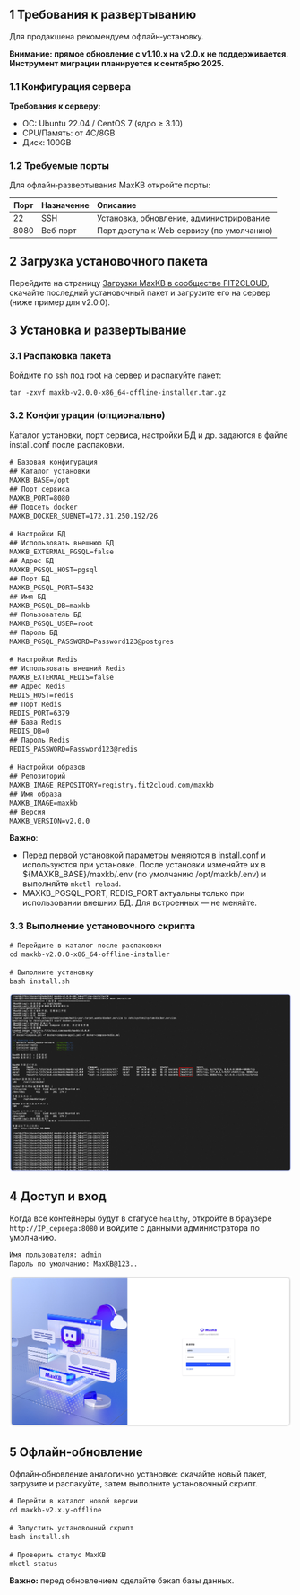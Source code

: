 ## 1 Требования к развертыванию

Для продакшена рекомендуем офлайн‑установку.

**Внимание: прямое обновление с v1.10.x на v2.0.x не поддерживается. Инструмент миграции планируется к сентябрю 2025.**

### 1.1 Конфигурация сервера


**Требования к серверу:**

* ОС: Ubuntu 22.04 / CentOS 7 (ядро ≥ 3.10)
* CPU/Память: от 4C/8GB
* Диск: 100GB

### 1.2 Требуемые порты

Для офлайн‑развертывания MaxKB откройте порты:

| Порт     | Назначение       | Описание                        |
|--------|:---------|:--------------------------|
| 22     | SSH      | Установка, обновление, администрирование                |
| 8080   | Веб‑порт | Порт доступа к Web‑сервису (по умолчанию) |



## 2 Загрузка установочного пакета

Перейдите на страницу [Загрузки MaxKB в сообществе FIT2CLOUD](https://community.fit2cloud.com/#/products/maxkb/downloads), скачайте последний установочный пакет и загрузите его на сервер (ниже пример для v2.0.0).

## 3 Установка и развертывание

### 3.1 Распаковка пакета


Войдите по ssh под root на сервер и распакуйте пакет:
```
tar -zxvf maxkb-v2.0.0-x86_64-offline-installer.tar.gz
```

### 3.2 Конфигурация (опционально)


Каталог установки, порт сервиса, настройки БД и др. задаются в файле install.conf после распаковки.

```
# Базовая конфигурация
## Каталог установки
MAXKB_BASE=/opt
## Порт сервиса
MAXKB_PORT=8080
## Подсеть docker
MAXKB_DOCKER_SUBNET=172.31.250.192/26

# Настройки БД
## Использовать внешнюю БД
MAXKB_EXTERNAL_PGSQL=false
## Адрес БД
MAXKB_PGSQL_HOST=pgsql
## Порт БД
MAXKB_PGSQL_PORT=5432
## Имя БД
MAXKB_PGSQL_DB=maxkb
## Пользователь БД
MAXKB_PGSQL_USER=root
## Пароль БД
MAXKB_PGSQL_PASSWORD=Password123@postgres

# Настройки Redis
## Использовать внешний Redis
MAXKB_EXTERNAL_REDIS=false
## Адрес Redis
REDIS_HOST=redis
## Порт Redis
REDIS_PORT=6379
## База Redis
REDIS_DB=0
## Пароль Redis
REDIS_PASSWORD=Password123@redis

# Настройки образов
## Репозиторий
MAXKB_IMAGE_REPOSITORY=registry.fit2cloud.com/maxkb
## Имя образа
MAXKB_IMAGE=maxkb
## Версия
MAXKB_VERSION=v2.0.0
```

**Важно**:

- Перед первой установкой параметры меняются в install.conf и используются при установке. После установки изменяйте их в ${MAXKB_BASE}/maxkb/.env (по умолчанию /opt/maxkb/.env) и выполняйте `mkctl reload`.
- MAXKB_PGSQL_PORT, REDIS_PORT актуальны только при использовании внешних БД. Для встроенных — не меняйте.


### 3.3 Выполнение установочного скрипта


```
# Перейдите в каталог после распаковки  
cd maxkb-v2.0.0-x86_64-offline-installer

# Выполните установку
bash install.sh
```

![安装](../img/index/install.png)

## 4 Доступ и вход


Когда все контейнеры будут в статусе `healthy`, откройте в браузере `http://IP_сервера:8080` и войдите с данными администратора по умолчанию.

```
Имя пользователя: admin
Пароль по умолчанию: MaxKB@123..
```

![登录](../img/index/login.jpg)

## 5 Офлайн‑обновление 


Офлайн‑обновление аналогично установке: скачайте новый пакет, загрузите и распакуйте, затем выполните установочный скрипт.

```
# Перейти в каталог новой версии
cd maxkb-v2.x.y-offline

# Запустить установочный скрипт
bash install.sh

# Проверить статус MaxKB
mkctl status
```

**Важно:** перед обновлением сделайте бэкап базы данных.
